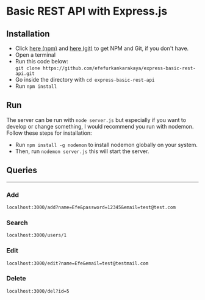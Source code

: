 # Basic REST API with Express.js 

## Installation

* Click <a href="https://nodejs.org/en/">here (npm)</a> and <a href="https://git-scm.com/">here (git)</a> to get NPM and Git, if you don't have.
* Open a terminal 
* Run this code below: <br />
```git clone https://github.com/efefurkankarakaya/express-basic-rest-api.git```
* Go inside the directory with ```cd express-basic-rest-api```
* Run ```npm install```

## Run

The server can be run with ```node server.js``` but especially if you want to develop or change something, I would recommend you run with nodemon. <br /> 
Follow these steps for installation:
* Run ```npm install -g nodemon``` to install nodemon globally on your system. 
* Then, run ```nodemon server.js``` this will start the server.

## Queries

<hr>

### Add 
```localhost:3000/add?name=Efe&password=12345&email=test@test.com```

### Search
```localhost:3000/users/1```

### Edit
```localhost:3000/edit?name=Efe&email=test@testmail.com```

### Delete
```localhost:3000/del?id=5```